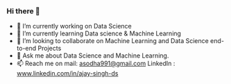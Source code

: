 ### Hi there 👋

<!--
**asodha991/asodha991** is a ✨ _special_ ✨ repository because its `README.md` (this file) appears on your GitHub profile.

-->

- 🔭 I’m currently working on Data Science
- 🌱 I’m currently learning Data science & Machine Learning
- 👯 I’m looking to collaborate on Machine Learning and Data Science end-to-end Projects
- 💬 Ask me about Data Science and Machine Learning.
- 📫 Reach me on mail: asodha991@gmail.com LinkedIn : www.linkedin.com/in/ajay-singh-ds
